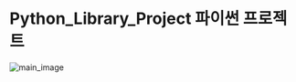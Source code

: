 # Python_Library_Project 파이썬 프로젝트
![main_image](https://user-images.githubusercontent.com/64350099/172169513-cd8fce9e-6394-4f63-83b2-5fd28944b542.gif)
